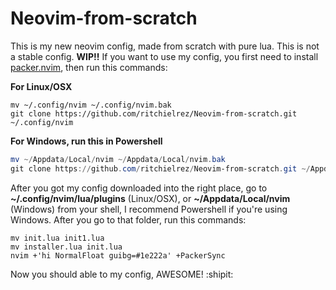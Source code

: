 # Neovim-from-scratch
This is my new neovim config, made from scratch with pure lua. This is not a stable config. **WIP!!**
If you want to use my config, you first need to install [packer.nvim](https://github.com/wbthomason/packer.nvim), then run this commands:  
  
**For Linux/OSX**
```shell
mv ~/.config/nvim ~/.config/nvim.bak
git clone https://github.com/ritchielrez/Neovim-from-scratch.git ~/.config/nvim 
```
**For Windows, run this in Powershell**
```powershell
mv ~/Appdata/Local/nvim ~/Appdata/Local/nvim.bak
git clone https://github.com/ritchielrez/Neovim-from-scratch.git ~/Appdata/Local/nvim
```
After you got my config downloaded into the right place, go to **~/.config/nvim/lua/plugins** (Linux/OSX), or **~/Appdata/Local/nvim** (Windows) 
from your shell, I recommend Powershell if you're using Windows. After you go to that folder, run this commands:
```shell
mv init.lua init1.lua
mv installer.lua init.lua
nvim +'hi NormalFloat guibg=#1e222a' +PackerSync
```

Now you should able to my config, AWESOME! :shipit:

